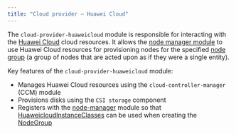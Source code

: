 ```yaml
---
title: "Cloud provider — Huawei Cloud"
---
```


The `cloud-provider-huaweicloud` module is responsible for interacting with the [Huawei Cloud](https://www.huaweicloud.com/intl/en-us/) cloud resources. It allows the [node manager module](../../modules/040-node-manager/) to use Huawei Cloud resources for provisioning nodes for the specified [node group](../../modules/040-node-manager/cr.html#nodegroup) (a group of nodes that are acted upon as if they were a single entity).

Key features of the `cloud-provider-huaweicloud` module:

- Manages Huawei Cloud resources using the `cloud-controller-manager` (CCM) module
- Provisions disks using the `CSI storage` component
- Registers with the [node-manager](../../modules/040-node-manager/) module so that [HuaweicloudInstanceClasses](cr.html#huaweicloudinstanceclass) can be used when creating the [NodeGroup](../../modules/040-node-manager/cr.html#nodegroup)
